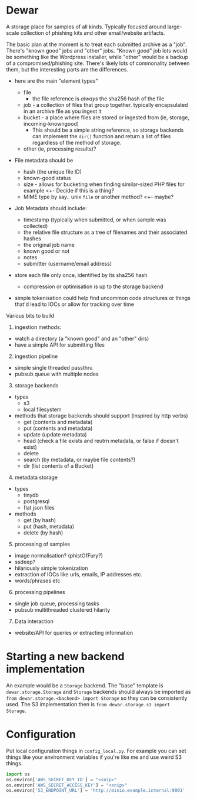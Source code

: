 # Dewar

A storage place for samples of all kinds. Typically focused around large-scale collection of phishing kits and other email/website artifacts.

The basic plan at the moment is to treat each submitted archive as a "job". There's "known good" jobs and "other" jobs. "Known good" job lots would be something like the Wordpress installer, while "other" would be a backup of a compromised/phishing site. There's likely lots of commonality between them, but the interesting parts are the differences.

- here are the main "element types"
  - file
    - the file reference is *always* the sha256 hash of the file
  - job - a collection of files that group together. typically encapsulated in an archive file as you ingest it
  - bucket - a place where files are stored or ingested from (ie, storage, incoming-knowngood)
    - This should be a simple string reference, so storage backends can implement the `dir()` function and return a list of files regardless of the method of storage.
  - other (ie, processing results)?


- File metadata should be
  - hash (the unique file ID)
  - known-good status
  - size - allows for bucketing when finding similar-sized PHP files for example <+- Decide if this is a thing?
  - MIME type by say.. unix `file` or another method? <+- maybe? 
- Job Metadata should include:
  - timestamp (typically when submitted, or when sample was collected)
  - the relative file structure as a tree of filenames and their associated hashes
  - the original job name
  - known good or not
  - notes
  - submitter (username/email address)
- store each file only once, identified by its sha256 hash
  - compression or optimisation is up to the storage backend
- simple tokenisation could help find uncommon code structures or things that'd lead to IOCs or allow for tracking over time

Various bits to build

1. ingestion methods:
  - watch a directory (a "known good" and an "other" dirs)
  - have a simple API for submitting files
2. ingestion pipeline
  - simple single threaded passthru
  - pubsub queue with multiple nodes
3. storage backends
  - types
    - s3
    - local filesystem
  - methods that storage backends should support (inspired by http verbs)
    - get (contents and metadata)
    - put (contents and metadata)
    - update (update metadata)
    - head (check a file exists and reutrn metadata, or false if doesn't exist)
    - delete
    - search (by metadata, or maybe file contents?)
    - dir (list contents of a Bucket)
4. metadata storage
  - types
    - tinydb
    - postgresql
    - flat json files
  - methods
    - get (by hash)
    - put (hash, metadata)
    - delete (by hash)
5. processing of samples
  - image normalisation? (phistOfFury?)
  - ssdeep?
  - hilariously simple tokenization
  - extraction of IOCs like urls, emails, IP addresses etc.
  - words/phrases etc
6. processing pipelines
  - single job queue, processing tasks
  - pubsub multithreaded clustered hilarity
7. Data interaction
  - website/API for queries or extracting information


# Starting a new backend implementation

An example would be a `Storage` backend. The "base" template is `dewar.storage.Storage` and `Storage` backends should always be imported as `from dewar.storage.<backend> import Storage` so they can be consistently used. The S3 implementation then is `from dewar.storage.s3 import Storage`.

# Configuration

Put local configuration things in `config_local.py`. For example you can set things like your environment variables if you're like me and use weird S3 things.

```python
import os
os.environ['AWS_SECRET_KEY_ID'] = "<snip>"
os.environ['AWS_SECRET_ACCESS_KEY'] = "<snip>"
os.environ['S3_ENDPOINT_URL'] = 'http://minio.example.internal:9001'
```